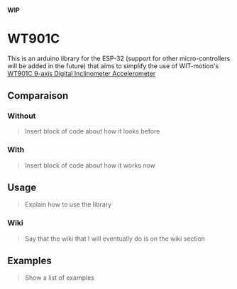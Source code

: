 #### WIP
# WT901C
This is an arduino library for the ESP-32 (support for other micro-controllers will be added in the future) that aims to simplify the use of WIT-motion's [WT901C 9-axis Digital Inclinometer Accelerometer](https://www.wit-motion.com/proztsz/43.html)

## Comparaison
### Without
  >Insert block of code about how it looks before
### With
  >Insert block of code about how it works now


## Usage
  >Explain how to use the library
  ### Wiki
  > Say that the wiki that I will eventually do is on the wiki section

## Examples
  > Show a list of examples

  
